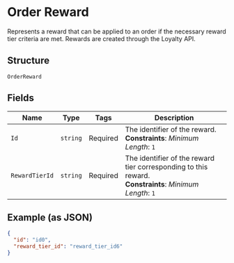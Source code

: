 
# Order Reward

Represents a reward that can be applied to an order if the necessary
reward tier criteria are met. Rewards are created through the Loyalty API.

## Structure

`OrderReward`

## Fields

| Name | Type | Tags | Description |
|  --- | --- | --- | --- |
| `Id` | `string` | Required | The identifier of the reward.<br>**Constraints**: *Minimum Length*: `1` |
| `RewardTierId` | `string` | Required | The identifier of the reward tier corresponding to this reward.<br>**Constraints**: *Minimum Length*: `1` |

## Example (as JSON)

```json
{
  "id": "id0",
  "reward_tier_id": "reward_tier_id6"
}
```

